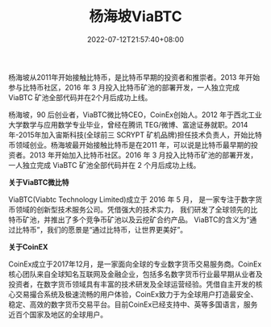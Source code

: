 ﻿---
weight: 
title: "杨海坡ViaBTC"
description: "杨海坡从2011年开始接触比特币，是比特币早期的投资者和推崇者。2013 年开始参与比特币社区，2016 年 3 月投入比特币矿池的部署开发，一人独立完成ViaBTC 矿池全部代码并在2个月后成功上线。"
date: 2022-07-12T21:57:40+08:00
lastmod: 2022-07-12T16:45:40+08:00
draft: false
authors: ["yangsi"]
featuredImage: "yanghaipoviabtc.jpg"
link: "https://weibo.com/yhaiyang      https://www.120btc.com/people/68.html"
tags: ["微博","杨海坡ViaBTC"]
categories: ["navigation"]
navigation: ["微博"]
lightgallery: true
toc: true
pinned: false
recommend: false
recommend1: false
---
杨海坡从2011年开始接触比特币，是比特币早期的投资者和推崇者。2013 年开始参与比特币社区，2016 年 3 月投入比特币矿池的部署开发，一人独立完成ViaBTC 矿池全部代码并在2个月后成功上线。

杨海坡，90 后创业者，ViaBTC微比特CEO，CoinEx创始人。2012 年于西北工业大学数学与应用数学专业毕业，曾经在腾讯 TEG/微博、富途证券就职。2014年-2015年加入宙斯科技(全球前三 SCRYPT 矿机品牌)担任技术负责人，开始比特币领域创业。杨海坡最开始接触比特币是在2011 年，可以说是比特币最早期的投资者。2013 年开始加入比特币社区。2016 年 3 月投入比特币矿池的部署开发，一人独立完成 ViaBTC 矿池全部代码并在 2 个月后成功上线。

**关于ViaBTC微比特**

ViaBTC(Viabtc Technology Limited)成立于 2016 年 5 月， 是一家专注于数字货币领域的创新型技术服务公司。凭借强大的技术实力， 我们研发了全球领先的比特币矿池，并推出了多个竞争币矿池以及云挖矿合约产品。 ViaBTC的含义为“通过比特币”，我们的愿景是“通过比特币，让世界更美好”。

**关于CoinEX**

CoinEx成立于2017年12月，是一家面向全球的专业数字货币交易服务商。CoinEx核心团队来自全球知名互联网及金融企业，包括多名数字货币行业最早期从业者及投资者，在数字货币领域具有丰富的技术研发及全球运营经验。凭借自主开发的核心交易撮合系统及极速流畅的用户体验，CoinEx致力于为全球用户打造最安全、稳定、高效的数字货币交易平台。目前CoinEx已经支持中、英等多国语言，服务近百个国家及地区的全球用户。